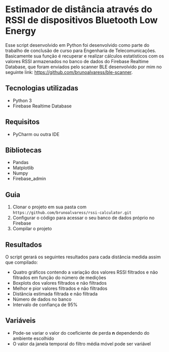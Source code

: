 # Estimador de distância através do RSSI de dispositivos Bluetooth Low Energy

Esse script desenvolvido em Python foi desenvolvido como parte do trabalho de conclusão de curso para Engenharia de Telecomunicações. Basicamente sua função é recuperar e realizar cálculos estatísticos com os valores RSSI armazenados no banco de dados do Firebase Realtime Database, que foram enviados pelo scanner BLE desenvolvido por mim no seguinte link: https://github.com/brunoalvaress/ble-scanner.

## Tecnologias utilizadas

- Python 3
- Firebase Realtime Database

## Requisitos 

- PyCharm ou outra IDE

## Bibliotecas

- Pandas
- Matplotlib
- Numpy
- Firebase_admin

## Guia

1. Clonar o projeto em sua pasta com `https://github.com/brunoalvaress/rssi-calculator.git`
2. Configurar o código para acessar o seu banco de dados próprio no Firebase
3. Compilar o projeto 

## Resultados

O script gerará os seguintes resultados para cada distância medida assim que compilado:

- Quatro gráficos contendo a variação dos valores RSSI filtrados e não filtrados em função do número de medições
- Boxplots dos valores filtrados e não filtrados
- Melhor e pior valores filtrados e não filtrados
- Distância estimada filtrada e não filtrada
- Número de dados no banco
- Intervalo de confiança de 95%

## Variáveis

- Pode-se variar o valor do coeficiente de perda **n** dependendo do ambiente escolhido
- O valor da janela temporal do filtro média móvel pode ser variável
